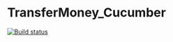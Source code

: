 # TransferMoney_Cucumber

[![Build status](https://ci.appveyor.com/api/projects/status/ugjcldxto8x6sslp?svg=true)](https://ci.appveyor.com/project/HolzQA/transfermoney-cucumber)

